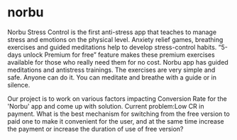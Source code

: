 # norbu
Norbu Stress Control is the first anti-stress app that teaches to manage stress and emotions on the physical level.
Anxiety relief games, breathing exercises and guided meditations help to develop stress-control habits. “5-days unlock Premium for free” feature makes these premium exercises available for those who really need them for no cost.
Norbu app has guided meditations and antistress trainings. The exercises are very simple and safe. Anyone can do it. You can meditate and breathe with a guide or in silence.

Our project is to work on various factors impacting Conversion Rate for the 'Norbu' app and come up with solution.
Current problem:Low CR in payment.
What is the best mechanism for switching from the free version to paid one to make it convenient for the user, and at the same time increase the payment or increase the duration of use of free version?
